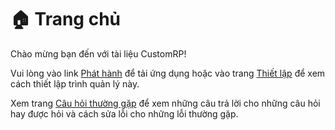 # 🏠 Trang chủ

Chào mừng bạn đến với tài liệu CustomRP!

Vui lòng vào link [Phát hành](https://github.com/maximmax42/Discord-CustomRP/releases) để tải ứng dụng hoặc vào trang [Thiết lập](setting-up.md) để xem cách thiết lập trình quản lý này.

Xem trang [Câu hỏi thường gặp](faq.md) để xem những câu trả lời cho những câu hỏi hay được hỏi và cách sửa lỗi cho những lỗi thường gặp.

